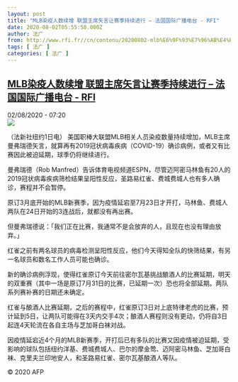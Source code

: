 ```yaml
---
layout: post
title: "MLB染疫人数续增 联盟主席矢言让赛季持续进行 – 法国国际广播电台 - RFI"
date: 2020-08-02T05:55:58.000Z
author: 法广
from: http://www.rfi.fr//cn/contenu/20200802-mlb%E6%9F%93%E7%96%AB%E4%BA%BA%E6%95%B0%E7%BB%AD%E5%A2%9E-%E8%81%94%E7%9B%9F%E4%B8%BB%E5%B8%AD%E7%9F%A2%E8%A8%80%E8%AE%A9%E8%B5%9B%E5%AD%A3%E6%8C%81%E7%BB%AD%E8%BF%9B%E8%A1%8C
tags: [ 法广 ]
categories: [ 法广 ]
---
```

<!--1596347758000-->
[MLB染疫人数续增 联盟主席矢言让赛季持续进行 – 法国国际广播电台 - RFI](http://www.rfi.fr//cn/contenu/20200802-mlb%E6%9F%93%E7%96%AB%E4%BA%BA%E6%95%B0%E7%BB%AD%E5%A2%9E-%E8%81%94%E7%9B%9F%E4%B8%BB%E5%B8%AD%E7%9F%A2%E8%A8%80%E8%AE%A9%E8%B5%9B%E5%AD%A3%E6%8C%81%E7%BB%AD%E8%BF%9B%E8%A1%8C)
------

<div>
<div>02/08/2020 - 07:20</div><img src="https://s.rfi.fr/media/display/c4b1a0dc-d482-11ea-a1ba-005056a98db9/w:310/p:16x9/spo0001b.200802132003.jpg"><div class="t-content__body u-clearfix"><div class="m-interstitial"></div><p>（法新社纽约1日电）    美国职棒大联盟MLB相关人员染疫数量持续增加，MLB主席曼弗瑞德矢言，就算再有2019冠状病毒疾病（COVID-19）确诊病例，或者又有比赛因此被迫延期，球季仍将继续进行。</p><p>曼弗瑞德（Rob Manfred）告诉体育电视频道ESPN，尽管迈阿密马林鱼有20人的2019冠状病毒疾病筛检结果呈阳性反应，圣路易红雀、费城费城人也有多人确诊，赛程并不会暂停。</p><p>原订3月底开始的MLB新赛季，因为疫情延宕至7月23日才开打，马林鱼、费城人两队在24日开始的3连战后，就都没有再出赛。</p><p>但曼弗瑞德说：「我们正在比赛，我通常不是会放弃的人，且现在也没有理由放弃。」</p><p>红雀之前有两名球员的病毒检测呈阳性反应，他们今天得知全队的快筛结果，有另一名球员和数名工作人员可能也确诊。</p><p>新的确诊病例浮现，使得红雀原订今天前往密尔瓦基挑战酿酒人的比赛延期，明天的双重赛（其中一场是原订7月31日的比赛，已延期一次）恐也将全部延期。两队系列赛补赛的日期还未确定。</p><p>红雀与酿酒人比赛延期，之后的赛程中，红雀原订3日对上底特律老虎的比赛，预计延到5日，让两队可能得在3天内交手4次；酿酒人赛程则没有更动，仍将自3日起连4天轮流在各自主场与芝加哥白袜对战。</p><p>因疫情延宕近4个月的MLB新赛季，开打后已有多队的比赛又因疫情被迫延期，受影响的球队包括纽约洋基、费城费城人、巴尔的摩金莺、迈阿密马林鱼、芝加哥白袜、克里夫兰印地安人，和圣路易红雀、密尔瓦基酿酒人等队。</p><p class="t-copyright">© 2020 AFP</p>        </div>
</div>
